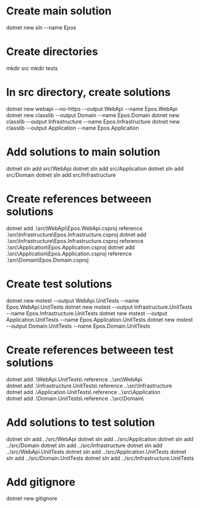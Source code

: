 # Create main solution
dotnet new sln --name Epos

# Create directories
mkdir src
mkdir tests

# In src directory, create solutions
dotnet new webapi --no-https --output WebApi --name Epos.WebApi
dotnet new classlib --output Domain --name Epos.Domain
dotnet new classlib --output Infrastructure --name Epos.Infrastructure
dotnet new classlib --output Application --name Epos.Application

# Add solutions to main solution
dotnet sln add src/WebApi
dotnet sln add src/Application
dotnet sln add src/Domain
dotnet sln add src/Infrastructure

# Create references betweeen solutions
dotnet add .\src\WebApi\Epos.WebApi.csproj reference .\src\Infrastructure\Epos.Infrastructure.csproj
dotnet add .\src\Infrastructure\Epos.Infrastructure.csproj reference .\src\Application\Epos.Application.csproj
dotnet add .\src\Application\Epos.Application.csproj reference .\src\Domain\Epos.Domain.csproj

# Create test solutions
dotnet new mstest --output WebApi.UnitTests --name Epos.WebApi.UnitTests
dotnet new mstest --output Infrastructure.UnitTests --name Epos.Infrastructure.UnitTests
dotnet new mstest --output Application.UnitTests --name Epos.Application.UnitTests
dotnet new mstest --output Domain.UnitTests --name Epos.Domain.UnitTests

# Create references betweeen test solutions
dotnet add .\WebApi.UnitTests\ reference ..\src\WebApi\
dotnet add .\Infrastructure.UnitTests\ reference ..\src\Infrastructure\
dotnet add .\Application.UnitTests\ reference ..\src\Application\
dotnet add .\Domain.UnitTests\ reference ..\src\Domain\

# Add solutions to test solution
dotnet sln add ../src/WebApi
dotnet sln add ../src/Application
dotnet sln add ../src/Domain
dotnet sln add ../src/Infrastructure
dotnet sln add ../src/WebApi.UnitTests
dotnet sln add ../src/Application.UnitTests
dotnet sln add ../src/Domain.UnitTests
dotnet sln add ../src/Infrastructure.UnitTests

# Add gitignore
dotnet new gitignore